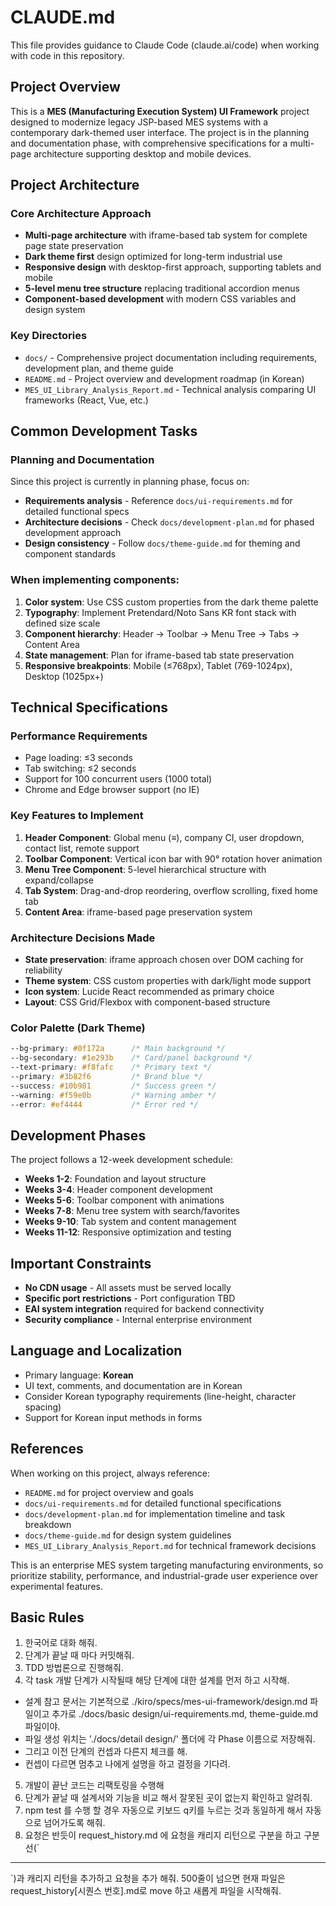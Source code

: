 # CLAUDE.md

This file provides guidance to Claude Code (claude.ai/code) when working with code in this repository.

## Project Overview

This is a **MES (Manufacturing Execution System) UI Framework** project designed to modernize legacy JSP-based MES systems with a contemporary dark-themed user interface. The project is in the planning and documentation phase, with comprehensive specifications for a multi-page architecture supporting desktop and mobile devices.

## Project Architecture

### Core Architecture Approach
- **Multi-page architecture** with iframe-based tab system for complete page state preservation
- **Dark theme first** design optimized for long-term industrial use
- **Responsive design** with desktop-first approach, supporting tablets and mobile
- **5-level menu tree structure** replacing traditional accordion menus
- **Component-based development** with modern CSS variables and design system

### Key Directories
- `docs/` - Comprehensive project documentation including requirements, development plan, and theme guide
- `README.md` - Project overview and development roadmap (in Korean)
- `MES_UI_Library_Analysis_Report.md` - Technical analysis comparing UI frameworks (React, Vue, etc.)

## Common Development Tasks

### Planning and Documentation
Since this project is currently in planning phase, focus on:
- **Requirements analysis** - Reference `docs/ui-requirements.md` for detailed functional specs
- **Architecture decisions** - Check `docs/development-plan.md` for phased development approach
- **Design consistency** - Follow `docs/theme-guide.md` for theming and component standards

### When implementing components:
1. **Color system**: Use CSS custom properties from the dark theme palette
2. **Typography**: Implement Pretendard/Noto Sans KR font stack with defined size scale
3. **Component hierarchy**: Header → Toolbar → Menu Tree → Tabs → Content Area
4. **State management**: Plan for iframe-based tab state preservation
5. **Responsive breakpoints**: Mobile (≤768px), Tablet (769-1024px), Desktop (1025px+)

## Technical Specifications

### Performance Requirements
- Page loading: ≤3 seconds
- Tab switching: ≤2 seconds  
- Support for 100 concurrent users (1000 total)
- Chrome and Edge browser support (no IE)

### Key Features to Implement
1. **Header Component**: Global menu (≡), company CI, user dropdown, contact list, remote support
2. **Toolbar Component**: Vertical icon bar with 90° rotation hover animation
3. **Menu Tree Component**: 5-level hierarchical structure with expand/collapse
4. **Tab System**: Drag-and-drop reordering, overflow scrolling, fixed home tab
5. **Content Area**: iframe-based page preservation system

### Architecture Decisions Made
- **State preservation**: iframe approach chosen over DOM caching for reliability
- **Theme system**: CSS custom properties with dark/light mode support
- **Icon system**: Lucide React recommended as primary choice
- **Layout**: CSS Grid/Flexbox with component-based structure

### Color Palette (Dark Theme)
```css
--bg-primary: #0f172a      /* Main background */
--bg-secondary: #1e293b    /* Card/panel background */
--text-primary: #f8fafc    /* Primary text */
--primary: #3b82f6         /* Brand blue */
--success: #10b981         /* Success green */
--warning: #f59e0b         /* Warning amber */
--error: #ef4444           /* Error red */
```

## Development Phases
The project follows a 12-week development schedule:
- **Weeks 1-2**: Foundation and layout structure
- **Weeks 3-4**: Header component development  
- **Weeks 5-6**: Toolbar component with animations
- **Weeks 7-8**: Menu tree system with search/favorites
- **Weeks 9-10**: Tab system and content management
- **Weeks 11-12**: Responsive optimization and testing

## Important Constraints
- **No CDN usage** - All assets must be served locally
- **Specific port restrictions** - Port configuration TBD
- **EAI system integration** required for backend connectivity
- **Security compliance** - Internal enterprise environment

## Language and Localization
- Primary language: **Korean** 
- UI text, comments, and documentation are in Korean
- Consider Korean typography requirements (line-height, character spacing)
- Support for Korean input methods in forms

## References
When working on this project, always reference:
- `README.md` for project overview and goals
- `docs/ui-requirements.md` for detailed functional specifications  
- `docs/development-plan.md` for implementation timeline and task breakdown
- `docs/theme-guide.md` for design system guidelines
- `MES_UI_Library_Analysis_Report.md` for technical framework decisions

This is an enterprise MES system targeting manufacturing environments, so prioritize stability, performance, and industrial-grade user experience over experimental features.


## Basic Rules
1. 한국어로 대화 해줘.
2. 단계가 끝날 때 마다 커밋해줘.
3. TDD 방법론으로 진행해줘.
4. 각 task 개발 단계가 시작될때 해당 단계에 대한 설계를 먼저 하고 시작해. 
 - 설계 참고 문서는 기본적으로 ./kiro/specs/mes-ui-framework/design.md 파일이고 추가로 ./docs/basic design/ui-requirements.md, theme-guide.md 파일이야.
 - 파일 생성 위치는 './docs/detail design/' 폴더에 각 Phase 이름으로 저장해줘.  
 - 그리고 이전 단계의 컨셉과 다른지 체크를 해. 
 - 컨셉이 다르면 멈추고 나에게 설명을 하고 결정을 기다려.
5. 개발이 끝난 코드는 리팩토링을 수행해
6. 단계가 끝날 때 설계서와 기능을 비교 해서 잘못된 곳이 없는지 확인하고 알려줘.
7. npm test 를 수행 할 경우 자동으로 키보드 q키를 누르는 것과 동일하게 해서 자동으로 넘어가도록 해줘.
8. 요청은 반듯이 request_history.md 에 요청을 캐리지 리턴으로 구분을 하고 구분선(`
------
`)과 캐리지 리턴을 추가하고 요청을 추가 해줘. 500줄이 넘으면 현재 파일은 request_history[시퀀스 번호].md로 move 하고 새롭게 파일을 시작해줘.